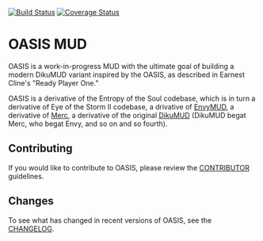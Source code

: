 [![Build Status](https://travis-ci.org/zachflower/oasis-mud.svg?branch=master)](https://travis-ci.org/zachflower/oasis-mud) [![Coverage Status](https://coveralls.io/repos/zachflower/oasis-mud/badge.svg?branch=master&service=github)](https://coveralls.io/github/zachflower/oasis-mud?branch=master)

# OASIS MUD

OASIS is a work-in-progress MUD with the ultimate goal of building a modern DikuMUD variant inspired by the OASIS, as described in Earnest Cline's "Ready Player One."

OASIS is a derivative of the Entropy of the Soul codebase, which is in turn a derivative of Eye of the Storm II codebase, a drivative of [EnvyMUD](https://en.wikipedia.org/wiki/EnvyMUD), a derivative of [Merc](https://en.wikipedia.org/wiki/Merc_(MUD)), a derivative of the original [DikuMUD](https://en.wikipedia.org/wiki/DikuMUD) (DikuMUD begat Merc, who begat Envy, and so on and so fourth).

## Contributing

If you would like to contribute to OASIS, please review the  [CONTRIBUTOR](https://github.com/zachflower/oasis-mud/blob/master/CONTRIBUTING.md) guidelines.

## Changes

To see what has changed in recent versions of OASIS, see the [CHANGELOG](https://github.com/zachflower/oasis-mud/blob/master/CHANGELOG.md).

